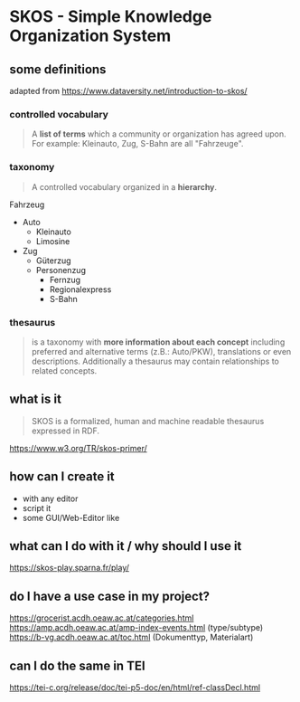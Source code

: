 # SKOS - Simple Knowledge Organization System

## some definitions
adapted from https://www.dataversity.net/introduction-to-skos/

### controlled vocabulary
>  A **list of terms** which a community or organization has agreed upon. For example: Kleinauto, Zug, S-Bahn are all "Fahrzeuge".

### taxonomy 
>  A controlled vocabulary organized in a **hierarchy**. 

Fahrzeug
* Auto
  * Kleinauto
  * Limosine
* Zug
  * Güterzug
  * Personenzug
    * Fernzug
    * Regionalexpress
    * S-Bahn

### thesaurus
> is a taxonomy with **more information about each concept** including preferred and alternative terms (z.B.: Auto/PKW), translations or even descriptions. Additionally a thesaurus may contain relationships to related concepts. 


## what is it

> SKOS is a formalized, human and machine readable thesaurus expressed in RDF.

https://www.w3.org/TR/skos-primer/


## how can I create it
* with any editor
* script it
* some GUI/Web-Editor like 


## what can I do with it / why should I use it
https://skos-play.sparna.fr/play/


## do I have a use case in my project?

https://grocerist.acdh.oeaw.ac.at/categories.html
https://amp.acdh.oeaw.ac.at/amp-index-events.html (type/subtype)
https://b-vg.acdh.oeaw.ac.at/toc.html (Dokumenttyp, Materialart)


## can I do the same in TEI

https://tei-c.org/release/doc/tei-p5-doc/en/html/ref-classDecl.html